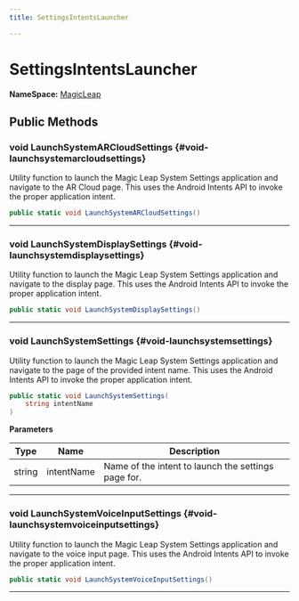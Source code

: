 ```yaml
---
title: SettingsIntentsLauncher

---
```


# SettingsIntentsLauncher



**NameSpace:** 
[MagicLeap](/versioned_docs/version-02-Aug-2023/unity-api/api/UnityEngine.XR.MagicLeap/UnityEngine.XR.MagicLeap.md) 








## Public Methods

### void LaunchSystemARCloudSettings {#void-launchsystemarcloudsettings}

Utility function to launch the Magic Leap System Settings application and navigate to the AR Cloud page. This uses the Android Intents API to invoke the proper application intent. 

```csharp
public static void LaunchSystemARCloudSettings()
```






-----------

### void LaunchSystemDisplaySettings {#void-launchsystemdisplaysettings}

Utility function to launch the Magic Leap System Settings application and navigate to the display page. This uses the Android Intents API to invoke the proper application intent. 

```csharp
public static void LaunchSystemDisplaySettings()
```






-----------

### void LaunchSystemSettings {#void-launchsystemsettings}

Utility function to launch the Magic Leap System Settings application and navigate to the page of the provided intent name. This uses the Android Intents API to invoke the proper application intent. 

```csharp
public static void LaunchSystemSettings(
    string intentName
)
```


**Parameters**

| Type | Name  | Description  | 
|--|--|--|
| string |intentName|Name of the intent to launch the settings page for.|






-----------

### void LaunchSystemVoiceInputSettings {#void-launchsystemvoiceinputsettings}

Utility function to launch the Magic Leap System Settings application and navigate to the voice input page. This uses the Android Intents API to invoke the proper application intent. 

```csharp
public static void LaunchSystemVoiceInputSettings()
```






-----------


